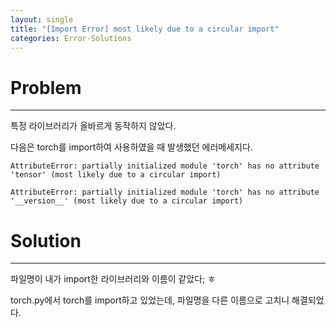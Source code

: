 ```yaml
---
layout: single
title: "[Import Error] most likely due to a circular import"
categories: Error-Solutions
---
```


# Problem
---
특정 라이브러리가 올바르게 동작하지 않았다.

다음은 torch를 import하여 사용하였을 때 발생했던 에러메세지다.

```console
AttributeError: partially initialized module 'torch' has no attribute 'tensor' (most likely due to a circular import)

AttributeError: partially initialized module 'torch' has no attribute '__version__' (most likely due to a circular import)
```

# Solution
---
파일명이 내가 import한 라이브러리와 이름이 같았다; ㅎ

torch.py에서 torch를 import하고 있었는데, 파일명을 다른 이름으로 고치니 해결되었다.

